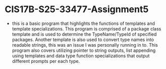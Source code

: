 # CIS17B-S25-33477-Assignment5

- this is a basic program that highlights the functions of templates and template specializations. This program is
  comprised of a package class template and is used to determine the TypeName/TypeId of specified packages. Another template
  is also used to convert type names into readable strings, this was an issue I was personally running in to. This program 
  also covers utilizing pointer to string outputs, list appending using templates and data type function specializations 
  that output different prompts per each type.

